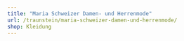 ```yaml
---
title: "Maria Schweizer Damen- und Herrenmode"
url: /traunstein/maria-schweizer-damen-und-herrenmode/
shop: Kleidung
---
```

